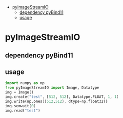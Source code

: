 - [pyImageStreamIO](#pyimagestreamio)
    - [dependency pyBind11](#dependency-pybind11)
    - [usage](#usage)

# pyImageStreamIO

## dependency pyBind11

## usage 

```python
import numpy as np
from pyImageStreamIO import Image, Datatype
img = Image()
img.create("test", [512, 512], Datatype.FLOAT, 1, 1)
img.write(np.ones((512,512), dtype=np.float32))
img.semwait(0)
img.read("test")
```
